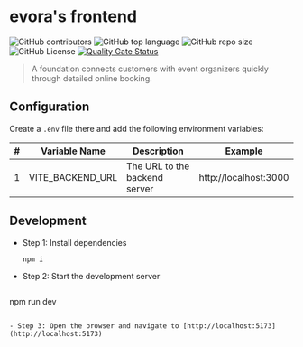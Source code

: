 # evora's frontend

![GitHub contributors](https://img.shields.io/github/contributors/EXEFPT/evora)
![GitHub top language](https://img.shields.io/github/languages/top/EXEFPT/evora)
![GitHub repo size](https://img.shields.io/github/repo-size/EXEFPT/evora)
![GitHub License](https://img.shields.io/github/license/EXEFPT/evora)
[![Quality Gate Status](https://sonarcloud.io/api/project_badges/measure?project=EXEFPT_evora&metric=alert_status)](https://sonarcloud.io/summary/new_code?id=EXEFPT_evora)

> A foundation connects customers with event organizers quickly through detailed online booking.

## Configuration

Create a `.env` file there and add the following environment variables:

| #   | Variable Name    | Description                   | Example               |
| --- | ---------------- | ----------------------------- | --------------------- |
| 1   | VITE_BACKEND_URL | The URL to the backend server | http://localhost:3000 |

## Development

- Step 1: Install dependencies

  ```bash
  npm i
  ```

- Step 2: Start the development server

  ```bash
 npm run dev
  ```

- Step 3: Open the browser and navigate to [http://localhost:5173](http://localhost:5173)